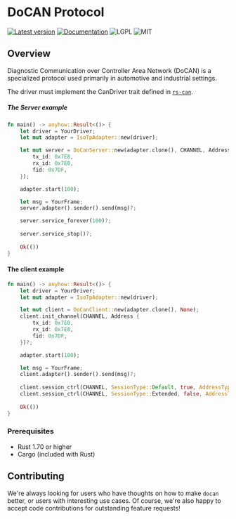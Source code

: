 # DoCAN Protocol

[![Latest version](https://img.shields.io/crates/v/docan.svg)](https://crates.io/crates/docan)
[![Documentation](https://docs.rs/bleasy/badge.svg)](https://docs.rs/iso15765-2)
![LGPL](https://img.shields.io/badge/license-LGPL-green.svg)
![MIT](https://img.shields.io/badge/license-MIT-yellow.svg)

## Overview

Diagnostic Communication over Controller Area Network (DoCAN) is a specialized protocol used primarily in automotive and industrial settings.

The driver must implement the CanDriver trait defined in [`rs-can`](https://crates.io/crates/rs-can).

##### The Server example

```rust
fn main() -> anyhow::Result<()> {
    let driver = YourDriver;
    let mut adapter = IsoTpAdapter::new(driver);

    let mut server = DoCanServer::new(adapter.clone(), CHANNEL, Address {
        tx_id: 0x7E8,
        rx_id: 0x7E0,
        fid: 0x7DF,
    });

    adapter.start(100);

    let msg = YourFrame;
    server.adapter().sender().send(msg)?;

    server.service_forever(100)?;
    
    server.service_stop()?;
    
    Ok(())
}
```

#### The client example
```rust
fn main() -> anyhow::Result<()> {
    let driver = YourDriver;
    let mut adapter = IsoTpAdapter::new(driver);

    let mut client = DoCanClient::new(adapter.clone(), None);
    client.init_channel(CHANNEL, Address {
        tx_id: 0x7E0,
        rx_id: 0x7E8,
        fid: 0x7DF,
    })?;

    adapter.start(100);

    let msg = YourFrame;
    client.adapter().sender().send(msg)?;
    
    client.session_ctrl(CHANNEL, SessionType::Default, true, AddressType::Functional)?;
    client.session_ctrl(CHANNEL, SessionType::Extended, false, AddressType::Physical)?;
    
    Ok(())
}
```

### Prerequisites

- Rust 1.70 or higher
- Cargo (included with Rust)

## Contributing

We're always looking for users who have thoughts on how to make `docan` better, or users with
interesting use cases.  Of course, we're also happy to accept code contributions for outstanding
feature requests!

